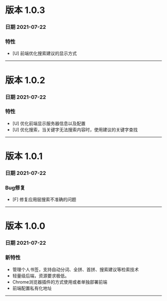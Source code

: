 # 版本 1.0.3
### 日期 2021-07-22
### 特性
- [U] 前端优化搜索建议的显示方式

---

# 版本 1.0.2
### 日期 2021-07-22
### 特性
- [U] 优化前端显示服务器信息以及配置
- [U] 优化搜索，当关键字无法搜索内容时，使用建议的关键字查找

---

# 版本 1.0.1
### 日期 2021-07-22
### Bug修复
- [F] 修复应用层搜索不准确的问题


---

# 版本 1.0.0
### 日期 2021-07-22
### 新特性

- 管理个人书签，支持自动分词、全拼、首拼、搜索建议等检索技术
- 轻量级后端，资源要求极低。
- Chrome浏览器插件的方式使用或者单独部署前端
- 前端配置私有化地址

---
